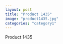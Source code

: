 ```yaml
---
layout: post
title: "Product 1435"
image: "product1435.jpg"
categories: "category1"
---
```

Product 1435
